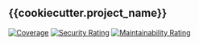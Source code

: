 ## {{cookiecutter.project_name}}

[![Coverage](https://sonarcloud.io/api/project_badges/measure?project=cbd_claudio-dutra-nodejs-template&metric=coverage)](https://sonarcloud.io/summary/new_code?id=cbd_claudio-dutra-nodejs-template) [![Security Rating](https://sonarcloud.io/api/project_badges/measure?project=cbd_claudio-dutra-nodejs-template&metric=security_rating)](https://sonarcloud.io/summary/new_code?id=cbd_claudio-dutra-nodejs-template) [![Maintainability Rating](https://sonarcloud.io/api/project_badges/measure?project=cbd_claudio-dutra-nodejs-template&metric=sqale_rating)](https://sonarcloud.io/summary/new_code?id=cbd_claudio-dutra-nodejs-template)
